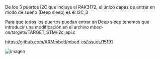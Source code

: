 De los 3 puertos I2C que incluye el RAK3172, el único capaz de entrar en modo de sueño (Deep sleep) es el I2C_3

Para que todos los puertos puedan entrar en Deep sleep tenemos que introducir una modificación en el archivo mbed-os/targets/TARGET_STM/i2c_api.c

https://github.com/ARMmbed/mbed-os/issues/15191

![imagen](https://user-images.githubusercontent.com/52624907/156921889-3a7ad87b-7542-4127-8afc-9b167932b1ab.png)

